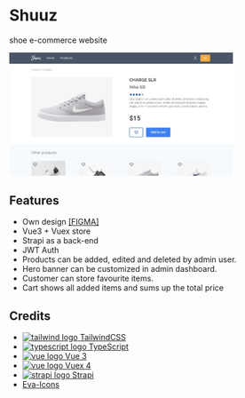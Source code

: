 # Shuuz

shoe e-commerce website

<img src="screenshot.jpg" width="80%" alt="Shuuz homescreen"/>

## Features

- Own design [[FIGMA]](https://www.figma.com/file/JIEGuhFMZKXWpo3ofxb6QF/Semester-project-2-Online-store?node-id=0%3A1)
- Vue3 + Vuex store
- Strapi as a back-end
- JWT Auth
- Products can be added, edited and deleted by admin user.
- Hero banner can be customized in admin dashboard.
- Customer can store favourite items.
- Cart shows all added items and sums up the total price

## Credits

- [<img height="16px" src="https://raw.githubusercontent.com/tomchen/stack-icons/3d586ebac68a43c8358d030ee96c9e07afeff489/logos/tailwindcss-icon.svg" alt="tailwind logo" /> TailwindCSS](https://tailwindcss.com/)
- [<img height="16px" src="https://raw.githubusercontent.com/tomchen/stack-icons/3d586ebac68a43c8358d030ee96c9e07afeff489/logos/typescript-icon.svg" alt="typescript logo" /> TypeScript](https://www.typescriptlang.org/)
- [<img height="16px" src="https://raw.githubusercontent.com/tomchen/stack-icons/3d586ebac68a43c8358d030ee96c9e07afeff489/logos/vue.svg" alt="vue logo" /> Vue 3](https://v3.vuejs.org/)
- [<img height="16px" src="https://raw.githubusercontent.com/tomchen/stack-icons/3d586ebac68a43c8358d030ee96c9e07afeff489/logos/vue.svg" alt="vue logo" /> Vuex 4](https://vuex.vuejs.org/)
- [<img height="16px" src="https://raw.githubusercontent.com/tomchen/stack-icons/3d586ebac68a43c8358d030ee96c9e07afeff489/logos/strapi.svg" alt="strapi logo" /> Strapi](https://strapi.io/)
- [Eva-Icons](https://akveo.github.io/eva-icons/#/)
